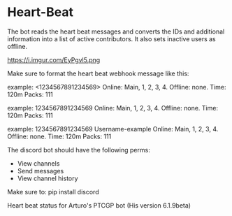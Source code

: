 # Heart-Beat

The bot reads the heart beat messages and converts the IDs and additional information into a list of active contributors. It also sets inactive users as offline.

https://i.imgur.com/EyPgvl5.png


Make sure to format the heart beat webhook message like this:

example:
<1234567891234569>
Online: Main, 1, 2, 3, 4.
Offline: none.
Time: 120m Packs: 111

example:
1234567891234569 
Online: Main, 1, 2, 3, 4.
Offline: none.
Time: 120m Packs: 111

example:
1234567891234569 Username-example
Online: Main, 1, 2, 3, 4.
Offline: none.
Time: 120m Packs: 111

The discord bot should have the following perms:
- View channels
- Send messages
- View channel history

Make sure to: pip install discord

Heart beat status for Arturo's PTCGP bot (His version 6.1.9beta)
